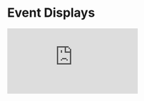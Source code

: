 
# Event Displays
![A very nice collection of ILD event displays can be found here](https://www-jlc.kek.jp/~miyamoto/evdisp/html/index.html)
